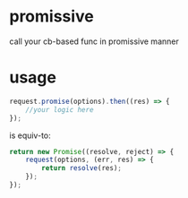 # promissive
call your cb-based func in promissive manner


# usage

``` javascript
request.promise(options).then((res) => {
    //your logic here
});
```

is equiv-to:

``` javascript
return new Promise((resolve, reject) => {
    request(options, (err, res) => {
        return resolve(res);
    });
});
```